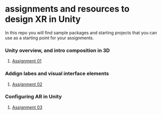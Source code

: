 # assignments and resources to design XR in Unity

In this repo you will find sample packages and starting projects that you can use as a starting point for your assignments.

### Unity overview, and intro composition in 3D
1. [Assignment 01](https://github.com/XR-learning/assignments/edit/master/Assignment_01)


### Addign labes and visual interface elements
1. [Assignment 02](https://github.com/XR-learning/assignments/edit/master/Assignment_02)

### Configuring AR in Unity
1. [Assignment 03](https://github.com/XR-learning/assignments/edit/master/Assignment_03)

